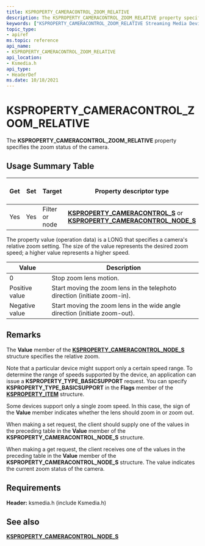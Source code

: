 ```yaml
---
title: KSPROPERTY_CAMERACONTROL_ZOOM_RELATIVE
description: The KSPROPERTY_CAMERACONTROL_ZOOM_RELATIVE property specifies the zoom status of the camera.
keywords: ["KSPROPERTY_CAMERACONTROL_ZOOM_RELATIVE Streaming Media Devices"]
topic_type:
- apiref
ms.topic: reference
api_name:
- KSPROPERTY_CAMERACONTROL_ZOOM_RELATIVE
api_location:
- Ksmedia.h
api_type:
- HeaderDef
ms.date: 10/18/2021
---
```


# KSPROPERTY_CAMERACONTROL_ZOOM_RELATIVE

The **KSPROPERTY_CAMERACONTROL_ZOOM_RELATIVE** property specifies the zoom status of the camera.

## Usage Summary Table

| Get | Set | Target | Property descriptor type | Property value type |
|--|--|--|--|--|
| Yes | Yes | Filter or node | [**KSPROPERTY_CAMERACONTROL_S**](/windows-hardware/drivers/ddi/ksmedia/ns-ksmedia-ksproperty_cameracontrol_s) or [**KSPROPERTY_CAMERACONTROL_NODE_S**](/windows-hardware/drivers/ddi/ksmedia/ns-ksmedia-ksproperty_cameracontrol_node_s) | LONG |

The property value (operation data) is a LONG that specifies a camera's relative zoom setting. The size of the value represents the desired zoom speed; a higher value represents a higher speed.

| Value | Description |
|--|--|
| 0 | Stop zoom lens motion. |
| Positive value | Start moving the zoom lens in the telephoto direction (initiate zoom-in). |
| Negative value | Start moving the zoom lens in the wide angle direction (initiate zoom-out). |

## Remarks

The **Value** member of the [**KSPROPERTY_CAMERACONTROL_NODE_S**](/windows-hardware/drivers/ddi/ksmedia/ns-ksmedia-ksproperty_cameracontrol_node_s) structure specifies the relative zoom.

Note that a particular device might support only a certain speed range. To determine the range of speeds supported by the device, an application can issue a **KSPROPERTY_TYPE_BASICSUPPORT** request. You can specify **KSPROPERTY_TYPE_BASICSUPPORT** in the **Flags** member of the [**KSPROPERTY_ITEM**](/windows-hardware/drivers/ddi/ks/ns-ks-ksproperty_item) structure.

Some devices support only a single zoom speed. In this case, the sign of the **Value** member indicates whether the lens should zoom in or zoom out.

When making a set request, the client should supply one of the values in the preceding table in the **Value** member of the **KSPROPERTY_CAMERACONTROL_NODE_S** structure.

When making a get request, the client receives one of the values in the preceding table in the **Value** member of the **KSPROPERTY_CAMERACONTROL_NODE_S** structure. The value indicates the current zoom status of the camera.

## Requirements

**Header:** ksmedia.h (include Ksmedia.h)

## See also

[**KSPROPERTY_CAMERACONTROL_NODE_S**](/windows-hardware/drivers/ddi/ksmedia/ns-ksmedia-ksproperty_cameracontrol_node_s)
